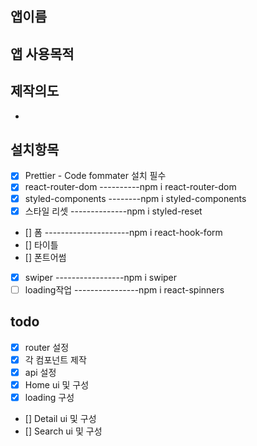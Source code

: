 ## 앱이름

## 앱 사용목적

## 제작의도

-

## 설치항목

- [x] Prettier - Code fommater 설치 필수
- [x] react-router-dom ----------npm i react-router-dom
- [x] styled-components --------npm i styled-components
- [x] 스타일 리셋 --------------npm i styled-reset
- [] 폼 ---------------------npm i react-hook-form
- [] 타이틀
- [] 폰트어썸
- [x] swiper -----------------npm i swiper
- [ ] loading작업 ----------------npm i react-spinners

## todo

- [x] router 설정
- [x] 각 컴포넌트 제작
- [x] api 설정
- [x] Home ui 및 구성
- [x] loading 구성
- [] Detail ui 및 구성
- [] Search ui 및 구성

